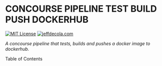 # CONCOURSE PIPELINE TEST BUILD PUSH DOCKERHUB

[![MIT License](https://img.shields.io/:license-mit-blue.svg)](https://jeffdecola.mit-license.org)
[![jeffdecola.com](https://img.shields.io/badge/website-jeffdecola.com-blue)](https://jeffdecola.com)

  _A concourse pipeline that tests, builds and pushes a docker image to dockerhub._

Table of Contents
